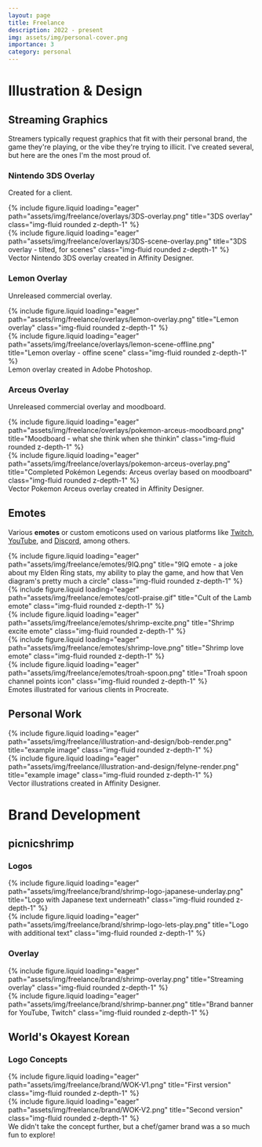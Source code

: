 ```yaml
---
layout: page
title: Freelance 
description: 2022 - present
img: assets/img/personal-cover.png
importance: 3
category: personal
---
```

# Illustration & Design
## Streaming Graphics
Streamers typically request graphics that fit with their personal brand, the game they're playing, or the vibe they're trying to illicit. I've created several, but here are the ones I'm the most proud of.

### Nintendo 3DS Overlay 
Created for a client.
<div class="row">
    <div class="col-sm-6">{% include figure.liquid loading="eager" path="assets/img/freelance/overlays/3DS-overlay.png" title="3DS overlay" class="img-fluid rounded z-depth-1" %}</div>
    <div class="col-sm-6">{% include figure.liquid loading="eager" path="assets/img/freelance/overlays/3DS-scene-overlay.png" title="3DS overlay - tilted, for scenes" class="img-fluid rounded z-depth-1" %}</div>
</div>
<div class="caption"> 
    Vector Nintendo 3DS overlay created in Affinity Designer.
</div>

### Lemon Overlay 
Unreleased commercial overlay.
<div class="row">
    <div class="col-sm-6">{% include figure.liquid loading="eager" path="assets/img/freelance/overlays/lemon-overlay.png" title="Lemon overlay" class="img-fluid rounded z-depth-1" %}</div>
    <div class="col-sm-6">{% include figure.liquid loading="eager" path="assets/img/freelance/overlays/lemon-scene-offline.png" title="Lemon overlay - offine scene" class="img-fluid rounded z-depth-1" %}</div>
</div>
<div class="caption"> 
    Lemon overlay created in Adobe Photoshop.
</div>

### Arceus Overlay
Unreleased commercial overlay and moodboard.
<div class="row">
    <div class="col-sm-6">{% include figure.liquid loading="eager" path="assets/img/freelance/overlays/pokemon-arceus-moodboard.png" title="Moodboard - what she think when she thinkin" class="img-fluid rounded z-depth-1" %}</div>
    <div class="col-sm-6">{% include figure.liquid loading="eager" path="assets/img/freelance/overlays/pokemon-arceus-overlay.png" title="Completed Pokémon Legends: Arceus overlay based on moodboard" class="img-fluid rounded z-depth-1" %}</div>
</div>
<div class="caption"> 
    Vector Pokemon Arceus overlay created in Affinity Designer.
</div>

## Emotes 
Various **emotes** or custom emoticons used on various platforms like [Twitch](https://twitch.tv),
[YouTube](https://youtube.com), and [Discord](https://discord.com/), among others. 
<div class="row">
    <div class="col">{% include figure.liquid loading="eager" path="assets/img/freelance/emotes/9IQ.png" title="9IQ emote - a joke about my Elden Ring stats, my ability to play the game, and how that Ven diagram's pretty much a circle" class="img-fluid rounded z-depth-1" %}</div>
    <div class="col">{% include figure.liquid loading="eager" path="assets/img/freelance/emotes/cotl-praise.gif" title="Cult of the Lamb emote" class="img-fluid rounded z-depth-1" %}</div>
    <div class="col">{% include figure.liquid loading="eager" path="assets/img/freelance/emotes/shrimp-excite.png" title="Shrimp excite emote" class="img-fluid rounded z-depth-1" %}</div>
    <div class="col">{% include figure.liquid loading="eager" path="assets/img/freelance/emotes/shrimp-love.png" title="Shrimp love emote" class="img-fluid rounded z-depth-1" %}</div>
    <div class="col">{% include figure.liquid loading="eager" path="assets/img/freelance/emotes/troah-spoon.png" title="Troah spoon channel points icon" class="img-fluid rounded z-depth-1" %}</div>
</div>
<div class="caption">
    Emotes illustrated for various clients in Procreate.
</div>

## Personal Work 
<div class="row">
    <div class="col">{% include figure.liquid loading="eager" path="assets/img/freelance/illustration-and-design/bob-render.png" title="example image" class="img-fluid rounded z-depth-1" %}</div>
    <div class="col">{% include figure.liquid loading="eager" path="assets/img/freelance/illustration-and-design/felyne-render.png" title="example image" class="img-fluid rounded z-depth-1" %}</div>
</div>
<div class="caption">
    Vector illustrations created in Affinity Designer. 
</div>

# Brand Development 
## picnicshrimp
### Logos
<div class="row">
    <div class="col">{% include figure.liquid loading="eager" path="assets/img/freelance/brand/shrimp-logo-japanese-underlay.png" title="Logo with Japanese text underneath" class="img-fluid rounded z-depth-1" %}</div>
    <div class="col">{% include figure.liquid loading="eager" path="assets/img/freelance/brand/shrimp-logo-lets-play.png" title="Logo with additional text" class="img-fluid rounded z-depth-1" %}</div>
</div> 

### Overlay 
<div class="row">
    <div class="col-sm-8">{% include figure.liquid loading="eager" path="assets/img/freelance/brand/shrimp-overlay.png" title="Streaming overlay" class="img-fluid rounded z-depth-1" %}</div>
    <div class="col-sm-4">{% include figure.liquid loading="eager" path="assets/img/freelance/brand/shrimp-banner.png" title="Brand banner for YouTube, Twitch" class="img-fluid rounded z-depth-1" %}</div>
</div>

## World's Okayest Korean 
### Logo Concepts
<div class="row">
    <div class="col-sm-8">{% include figure.liquid loading="eager" path="assets/img/freelance/brand/WOK-V1.png" title="First version" class="img-fluid rounded z-depth-1" %}</div>
    <div class="col-sm-4">{% include figure.liquid loading="eager" path="assets/img/freelance/brand/WOK-V2.png" title="Second version" class="img-fluid rounded z-depth-1" %}</div>
</div>
<div class="caption">
    We didn't take the concept further, but a chef/gamer brand was a so much fun to explore!
</div>